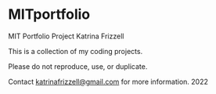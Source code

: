 # MITportfolio
MIT Portfolio Project
Katrina Frizzell

This is a collection of my coding projects.

Please do not reproduce, use, or duplicate.

Contact katrinafrizzell@gmail.com for more information.
2022
